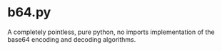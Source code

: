 # b64.py
A completely pointless, pure python, no imports implementation of the base64 encoding and decoding algorithms.
